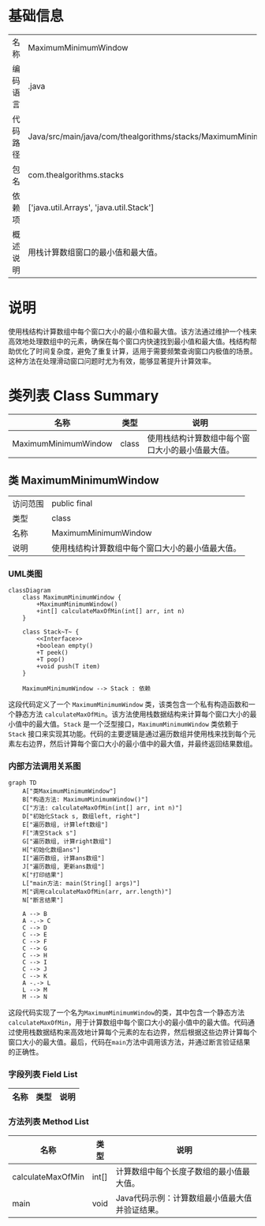 # 基础信息

|      |      |
|------|------|
| 名称 | MaximumMinimumWindow |
| 编码语言 | .java |
| 代码路径 | Java/src/main/java/com/thealgorithms/stacks/MaximumMinimumWindow.java |
| 包名 | com.thealgorithms.stacks |
| 依赖项 | ['java.util.Arrays', 'java.util.Stack'] |
| 概述说明 | 用栈计算数组窗口的最小值和最大值。 |

# 说明

使用栈结构计算数组中每个窗口大小的最小值和最大值。该方法通过维护一个栈来高效地处理数组中的元素，确保在每个窗口内快速找到最小值和最大值。栈结构帮助优化了时间复杂度，避免了重复计算，适用于需要频繁查询窗口内极值的场景。这种方法在处理滑动窗口问题时尤为有效，能够显著提升计算效率。

# 类列表 Class Summary

| 名称   | 类型  | 说明 |
|-------|------|-------------|
| MaximumMinimumWindow | class | 使用栈结构计算数组中每个窗口大小的最小值最大值。 |



## 类 MaximumMinimumWindow

|      |      |
|------|------|
| 访问范围 | public final |
| 类型 | class |
| 名称 | MaximumMinimumWindow |
| 说明 | 使用栈结构计算数组中每个窗口大小的最小值最大值。 |


### UML类图

```mermaid
classDiagram
    class MaximumMinimumWindow {
        +MaximumMinimumWindow()
        +int[] calculateMaxOfMin(int[] arr, int n)
    }

    class Stack~T~ {
        <<Interface>>
        +boolean empty()
        +T peek()
        +T pop()
        +void push(T item)
    }

    MaximumMinimumWindow --> Stack : 依赖
```

这段代码定义了一个 `MaximumMinimumWindow` 类，该类包含一个私有构造函数和一个静态方法 `calculateMaxOfMin`。该方法使用栈数据结构来计算每个窗口大小的最小值中的最大值。`Stack` 是一个泛型接口，`MaximumMinimumWindow` 类依赖于 `Stack` 接口来实现其功能。代码的主要逻辑是通过遍历数组并使用栈来找到每个元素左右边界，然后计算每个窗口大小的最小值中的最大值，并最终返回结果数组。


### 内部方法调用关系图

```mermaid
graph TD
    A["类MaximumMinimumWindow"]
    B["构造方法: MaximumMinimumWindow()"]
    C["方法: calculateMaxOfMin(int[] arr, int n)"]
    D["初始化Stack s, 数组left, right"]
    E["遍历数组, 计算left数组"]
    F["清空Stack s"]
    G["遍历数组, 计算right数组"]
    H["初始化数组ans"]
    I["遍历数组, 计算ans数组"]
    J["遍历数组, 更新ans数组"]
    K["打印结果"]
    L["main方法: main(String[] args)"]
    M["调用calculateMaxOfMin(arr, arr.length)"]
    N["断言结果"]

    A --> B
    A -.-> C
    C --> D
    C --> E
    C --> F
    C --> G
    C --> H
    C --> I
    C --> J
    C --> K
    A -.-> L
    L --> M
    M --> N
```

这段代码实现了一个名为`MaximumMinimumWindow`的类，其中包含一个静态方法`calculateMaxOfMin`，用于计算数组中每个窗口大小的最小值中的最大值。代码通过使用栈数据结构来高效地计算每个元素的左右边界，然后根据这些边界计算每个窗口大小的最大值。最后，代码在`main`方法中调用该方法，并通过断言验证结果的正确性。

### 字段列表 Field List

| 名称  | 类型  | 说明 |
|-------|-------|------|

### 方法列表 Method List

| 名称  | 类型  | 说明 |
|-------|-------|------|
| calculateMaxOfMin | int[] | 计算数组中每个长度子数组的最小值最大值。 |
| main | void | Java代码示例：计算数组最小值最大值并验证结果。 |




